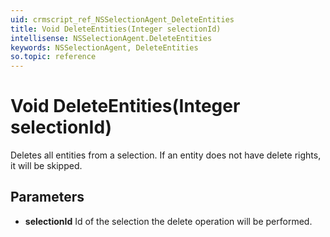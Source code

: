 ```yaml
---
uid: crmscript_ref_NSSelectionAgent_DeleteEntities
title: Void DeleteEntities(Integer selectionId)
intellisense: NSSelectionAgent.DeleteEntities
keywords: NSSelectionAgent, DeleteEntities
so.topic: reference
---
```


# Void DeleteEntities(Integer selectionId)

Deletes all entities from a selection. If an entity does not have delete rights, it will be skipped.

## Parameters

* **selectionId** Id of the selection the delete operation will be performed.
